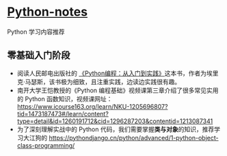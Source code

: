 # [Python-notes](https://github.com/LiuWeiAIinBio/Python-notes)

Python 学习内容推荐

## 零基础入门阶段
- 阅读人民邮电出版社的 [《Python编程：从入门到实践》](https://github.com/LiuWeiAIinBio/Python-notes/blob/main/Python%E7%BC%96%E7%A8%8B%EF%BC%9A%E4%BB%8E%E5%85%A5%E9%97%A8%E5%88%B0%E5%AE%9E%E8%B7%B5.pdf)这本书，作者为埃里克·马瑟斯，该书极为细致，且注重实践，边读边实践很有趣。
- 南开大学王‍恺教授的《Python 编程基础》视频课第三章介绍了很多常见实用的 Python 函数知识，视频课网址：https://www.icourse163.org/learn/NKU-1205696807?tid=1473187473#/learn/content?type=detail&id=1260191712&cid=1296287203&contentid=1213087341
- 为了深刻理解实战中的 Python 代码，我们需要掌握**类与对象**的知识，推荐学习大江狗的 https://pythondjango.cn/python/advanced/1-python-object-class-programming/